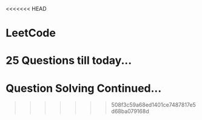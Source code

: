 <<<<<<< HEAD

# LeetCode

[//]: # (# Per day 1 or 2 LeetCode Problem's Solution will be uploaded)

# 25 Questions till today...
# Question Solving Continued...
>>>>>>> 508f3c59a68ed1401ce7487817e5d68ba079168d
